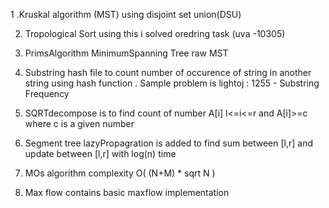 
1 .Kruskal algorithm (MST) using disjoint set union(DSU)

2. Tropological Sort using this i solved oredring task (uva -10305)

3. PrimsAlgorithm MinimumSpanning Tree raw MST 
4. Substring hash file to count number of occurence of string in another 
string using hash function . Sample problem is lightoj : 1255 - Substring Frequency

5. SQRTdecompose is to find count of number A[i] l<=i<=r and A[i]>=c where c is a given number 

6. Segment tree lazyPropagration is added to find sum between [l,r] and update between [l,r] with log(n) time
7. MOs algorithm complexity O( (N+M) * sqrt N )
8. Max flow contains basic maxflow implementation